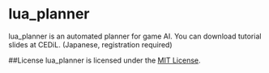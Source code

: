 # lua_planner
lua_planner is an automated planner for game AI.
You can download tutorial slides at CEDiL. (Japanese, registration required)

##License
lua_planner is licensed under the [MIT License](https://github.com/yhase7/lua_planner/blob/master/LICENSE).

